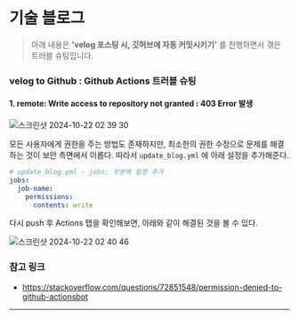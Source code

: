 # 기술 블로그

> 아래 내용은 **'velog 포스팅 시, 깃허브에 자동 커밋시키기'** 를 진행하면서 겪은 트러블 슈팅입니다.  
### velog to Github : Github Actions 트러블 슈팅 
#### 1. remote: Write access to repository not granted : 403 Error 발생
![스크린샷 2024-10-22 02 39 30](https://github.com/user-attachments/assets/f30bcc06-d2b5-4c48-8fc7-61c8ce83b820)


모든 사용자에게 권한을 주는 방법도 존재하지만, 최소한의 권한 수정으로 문제를 해결하는 것이 보안 측면에서 이롭다.
따라서 `update_blog.yml` 에 아래 설정을 추가해준다.
```yaml
# update_blog.yml - jobs: 부분에 설정 추가
jobs:
  job-name:
    permissions:
      contents: write
```

다시 push 후 Actions 탭을 확인해보면, 아래와 같이 해결된 것을 볼 수 있다.

![스크린샷 2024-10-22 02 40 46](https://github.com/user-attachments/assets/3ad4da12-5204-4ae4-949a-3b3f3de8eba3)


### 참고 링크
- https://stackoverflow.com/questions/72851548/permission-denied-to-github-actionsbot

---
